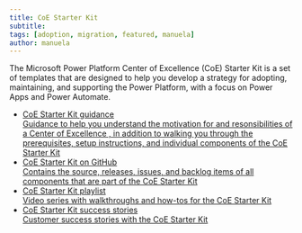 ```yaml
---
title: CoE Starter Kit
subtitle: 
tags: [adoption, migration, featured, manuela]
author: manuela
---
```

The Microsoft Power Platform Center of Excellence (CoE) Starter Kit is a set of templates that are designed to help you develop a strategy for adopting, maintaining, and supporting the Power Platform, with a focus on Power Apps and Power Automate.

<div>
    <ul class="uk-nav uk-nav-secondary">
        <li class="uk-active"><a href="https://aka.ms/CoEStarterKit"><div>CoE Starter Kit guidance<div class="uk-nav-subtitle">Guidance to help you understand the motivation for and resonsibilities of a Center of Excellence , in addition to walking you through the prerequisites, setup instructions, and individual components of the CoE Starter Kit</div></div></a></li>
        <li class="uk-active"><a href="https://github.com/microsoft/coe-starter-kit"><div>CoE Starter Kit on GitHub<div class="uk-nav-subtitle">Contains the source, releases, issues, and backlog items of all components that are part of the CoE Starter Kit</div></div></a></li>
        <li class="uk-active"><a href="https://aka.ms/coekitvideos"><div>CoE Starter Kit playlist<div class="uk-nav-subtitle">Video series with walkthroughs and how-tos for the CoE Starter Kit </div></div></a></li>
        <li class="uk-active"><a href="https://powerapps.microsoft.com/en-us/blog/power-platform-stories/#COE"><div>CoE Starter Kit success stories<div class="uk-nav-subtitle">Customer success stories with the CoE Starter Kit</div></div></a></li>
    </ul>
</div>



<!-- layout: forward
target: https://learn.microsoft.com/en-us/power-platform/guidance/coe/starter-kit -->